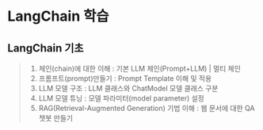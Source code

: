 # LangChain 학습
## LangChain 기초
> 1. 체인(chain)에 대한 이해 : 기본 LLM 체인(Prompt+LLM) | 멀티 체인
> 2. 프롬프트(prompt)만들기 : Prompt Template 이해 및 적용
> 3. LLM 모델 구조 : LLM 클래스와 ChatModel 모델 클래스 구분
> 4. LLM 모델 튜닝 : 모델 파라미터(model parameter) 설정
> 5. RAG(Retrieval-Augmented Generation) 기법 이해 : 웹 문서에 대한 QA 챗봇 만들기